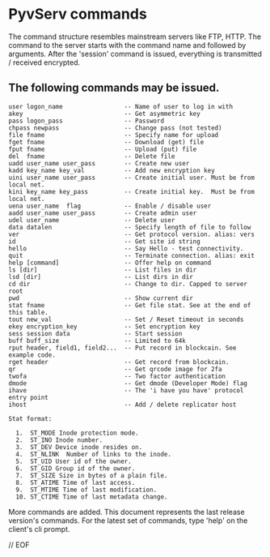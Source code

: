 # PyvServ commands

 The command structure resembles mainstream servers like FTP, HTTP. The command
to the server starts with the command name and followed by arguments. After
the 'session' command is issued, everything is transmitted / received encrypted.

## The following commands may be issued.

    user logon_name                 -- Name of user to log in with
    akey                            -- Get asymmetric key
    pass logon_pass                 -- Password
    chpass newpass                  -- Change pass (not tested)
    file fname                      -- Specify name for upload
    fget fname                      -- Download (get) file
    fput fname                      -- Upload (put) file
    del  fname                      -- Delete file
    uadd user_name user_pass        -- Create new user
    kadd key_name key_val           -- Add new encryption key
    uini user_name user_pass        -- Create initial user. Must be from local net.
    kini key_name key_pass          -- Create initial key.  Must be from local net.
    uena user_name  flag            -- Enable / disable user
    aadd user_name user_pass        -- Create admin user
    udel user_name                  -- Delete user
    data datalen                    -- Specify length of file to follow
    ver                             -- Get protocol version. alias: vers
    id                              -- Get site id string
    hello                           -- Say Hello - test connectivity.
    quit                            -- Terminate connection. alias: exit
    help [command]                  -- Offer help on command
    ls [dir]                        -- List files in dir
    lsd [dir]                       -- List dirs in dir
    cd dir                          -- Change to dir. Capped to server root
    pwd                             -- Show current dir
    stat fname                      -- Get file stat. See at the end of this table.
    tout new_val                    -- Set / Reset timeout in seconds
    ekey encryption_key             -- Set encryption key
    sess session data               -- Start session
    buff buff_size                  -- Limited to 64k
    rput header, field1, field2...  -- Put record in blockcain. See example code.
    rget header                     -- Get record from blockcain.
    qr                              -- Get qrcode image for 2fa
    twofa                           -- Two factor authentication
    dmode                           -- Get dmode (Developer Mode) flag
    ihave                           -- The 'i have you have' protocol entry point
    ihost                           -- Add / delete replicator host

    Stat format:

      1.  ST_MODE Inode protection mode.
      2.  ST_INO Inode number.
      3.  ST_DEV Device inode resides on.
      4.  ST_NLINK  Number of links to the inode.
      5.  ST_UID User id of the owner.
      6.  ST_GID Group id of the owner.
      7.  ST_SIZE Size in bytes of a plain file.
      8.  ST_ATIME Time of last access.
      9.  ST_MTIME Time of last modification.
      10. ST_CTIME Time of last metadata change.

More commands are added. This document represents the last release version's
commands. For the latest set of commands, type 'help' on the client's cli prompt.

// EOF